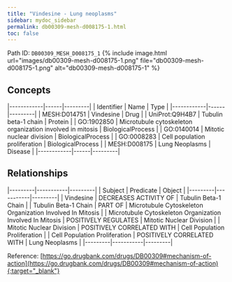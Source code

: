 ```yaml
---
title: "Vindesine - Lung neoplasms"
sidebar: mydoc_sidebar
permalink: db00309-mesh-d008175-1.html
toc: false 
---
```



Path ID: `DB00309_MESH_D008175_1`
{% include image.html url="images/db00309-mesh-d008175-1.png" file="db00309-mesh-d008175-1.png" alt="db00309-mesh-d008175-1" %}

## Concepts

|------------|------|---------|
| Identifier | Name | Type    |
|------------|------|---------|
| MESH:D014751 | Vindesine | Drug |
| UniProt:Q9H4B7 | Tubulin beta-1 chain | Protein |
| GO:1902850 | Microtubule cytoskeleton organization involved in mitosis | BiologicalProcess |
| GO:0140014 | Mitotic nuclear division | BiologicalProcess |
| GO:0008283 | Cell population proliferation | BiologicalProcess |
| MESH:D008175 | Lung Neoplasms | Disease |
|------------|------|---------|

## Relationships

|---------|-----------|---------|
| Subject | Predicate | Object  |
|---------|-----------|---------|
| Vindesine | DECREASES ACTIVITY OF | Tubulin Beta-1 Chain |
| Tubulin Beta-1 Chain | PART OF | Microtubule Cytoskeleton Organization Involved In Mitosis |
| Microtubule Cytoskeleton Organization Involved In Mitosis | POSITIVELY REGULATES | Mitotic Nuclear Division |
| Mitotic Nuclear Division | POSITIVELY CORRELATED WITH | Cell Population Proliferation |
| Cell Population Proliferation | POSITIVELY CORRELATED WITH | Lung Neoplasms |
|---------|-----------|---------|

Reference: [https://go.drugbank.com/drugs/DB00309#mechanism-of-action](https://go.drugbank.com/drugs/DB00309#mechanism-of-action){:target="_blank"}
